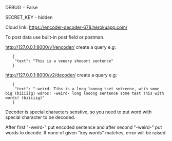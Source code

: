 DEBUG = False

SECRET_KEY - hidden

Cloud link:
https://encoder-decoder-678.herokuapp.com/

To post data use built-in post field or postman.

http://127.0.0.1:8000/v1/encoder/ create a query e.g:
```
   {
    "text": "This is a veeery shooort sentence"
   }
```

http://127.0.0.1:8000/v2/decoder/ create a query e.g:
```
   {
    "text": "-weird- Tihs is a lnog loonog tset sntceene, wtih smoe big (biiiiig) wdros! -weird- long looong sentence some test This with words! (biiiiig)"
   }
```

Decoder is special characters senstive, so you need to put word with special character to be decoded.

After first "-weird-" put encoded sentence and after second "-weird-" put words to decode.
If none of given "key words" matches, error will be raised.

